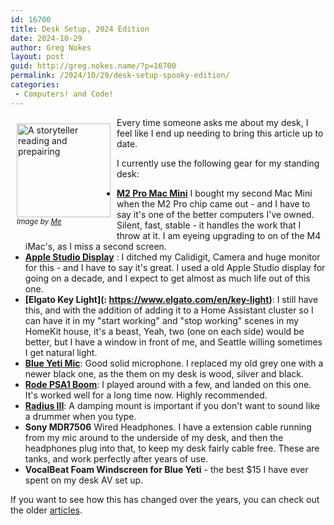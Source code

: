 ```yaml
---
id: 16700
title: Desk Setup, 2024 Edition
date: 2024-10-29
author: Greg Nokes
layout: post
guid: http://greg.nokes.name/?p=16700
permalink: /2024/10/29/desk-setup-spooky-edition/
categories:
 - Computers! and Code!
---
```

<div style="float: left; padding: 10px 10px 10px 10px;"><img src="/binaries/2024/10/IMG_1930.png" width="150" alt="A storyteller reading and prepairing"><br />
<sub><i>Image by <a href="https://greg.nokes.name/">Me</a></i></sub></div>

Every time someone asks me about my desk, I feel like I end up needing to bring this article up to date.

<!-- more -->

I currently use the following gear for my standing desk:

* **[M2 Pro Mac Mini](https://www.apple.com/mac/)** I bought my second Mac Mini when the M2 Pro chip came out - and I have to say it's one of the better computers I've owned. Silent, fast, stable - it handles the work that I throw at it. I am eyeing upgrading to on of the M4 iMac's, as I miss a second screen.
* **[Apple Studio Display](https://www.apple.com/studio-display/)** : I ditched my Calidigit, Camera and huge monitor for this - and I have to say it's great. I used a old Apple Studio display for going on a decade, and I expect to get almost as much life out of this one.
* **[Elgato Key Light](: https://www.elgato.com/en/key-light)**: I still have this, and with the addition of adding it to a Home Assistant cluster so I can have it in my "start working" and "stop working" scenes in my HomeKit house, it's a beast, Yeah, two (one on each side) would be better, but I have a window in front of me, and Seattle willing sometimes I get natural light.
* **[Blue Yeti Mic](https://www.bluemic.com/en-us/products/yeti)**: Good solid microphone. I replaced my old grey one with a newer black one, as the them on my desk is wood, silver and black.
* **[Rode PSA1 Boom](https://www.rode.com/accessories/stands/psa1)**: I played around with a few, and landed on this one. It's worked well for a long time now. Highly recommended.
* **[Radius III](https://www.bluemic.com/en-us/accessories/)**: A damping mount is important if you don't want to sound like a drummer when you type. 
* **Sony MDR7506** Wired Headphones. I have a extension cable running from my mic around to the underside of my desk, and then the headphones plug into that, to keep my desk fairly cable free. These are tanks, and work perfectly after years of use.
* **VocalBeat Foam Windscreen for Blue Yeti** - the best $15 I have ever spent on my desk AV set up.

If you want to see how this has changed over the years, you can check out the older [articles](https://greg.nokes.name/2022/10/07/desk-setup-2022/).